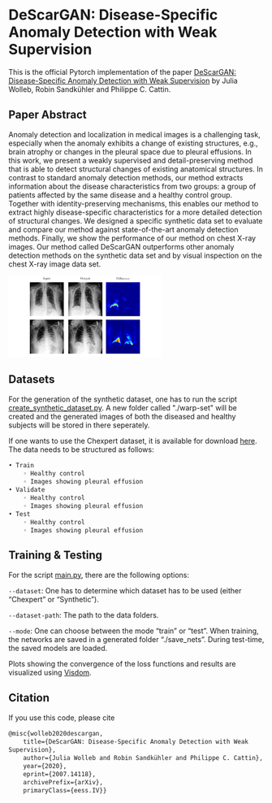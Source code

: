 # DeScarGAN: Disease-Specific Anomaly Detection with Weak Supervision
This is the official Pytorch implementation of the paper [DeScarGAN: Disease-Specific Anomaly Detection with Weak Supervision](https://arxiv.org/abs/2007.14118) by Julia Wolleb, Robin Sandkühler and Philippe C. Cattin.


Paper Abstract
-------------------
Anomaly detection and localization in medical images is a challenging task, especially when the anomaly exhibits a change of existing structures, e.g., brain atrophy or changes in the pleural space due to pleural effusions. In this work, we present a  weakly supervised and detail-preserving method that is able to detect structural changes of existing anatomical structures. In contrast to standard anomaly detection methods, our method extracts information about the disease characteristics from two groups: a group of patients affected by the same disease and a healthy control group. Together with identity-preserving mechanisms, this enables our method to extract highly disease-specific characteristics for a more detailed detection of structural changes. We designed a specific synthetic data set to evaluate and compare our method against state-of-the-art anomaly detection methods. Finally, we show the performance of our method on chest X-ray images. Our method called DeScarGAN outperforms other anomaly detection methods on the synthetic data set and by visual inspection on the chest X-ray image data set.

<img src="Result_DeScarGAN.jpg" width="60%">


Datasets
-------------------
For the generation of the synthetic dataset, one has to run the  script [create_synthetic_dataset.py](./create_synthetic_dataset.py). A new folder called "./warp-set" will be created and the generated images of both the diseased and healthy subjects will be stored in there seperately.

If one wants to use the Chexpert dataset, it is available for download [here](https://stanfordmlgroup.github.io/competitions/chexpert/).
The data needs to be structured as follows:


    • Train
        ◦ Healthy control
        ◦ Images showing pleural effusion
    • Validate
        ◦ Healthy control
        ◦ Images showing pleural effusion
    • Test
        ◦ Healthy control
        ◦ Images showing pleural effusion
        

Training & Testing
-------------------

For the script [main.py](./main.py), there are the following options:

`--dataset`:   One has to determine which dataset has to be used (either “Chexpert” or “Synthetic”). 

`--dataset-path`:  The path to the data folders.

`--mode`:  One can choose between the mode “train” or “test”. When training, the networks are saved in a generated folder “./save_nets”. During test-time, the saved models are loaded.

Plots showing the convergence of the loss functions and results are visualized using [Visdom](https://github.com/facebookresearch/visdom).

Citation
--------------------
If you use this code, please cite 
```
@misc{wolleb2020descargan,
    title={DeScarGAN: Disease-Specific Anomaly Detection with Weak Supervision},
    author={Julia Wolleb and Robin Sandkühler and Philippe C. Cattin},
    year={2020},
    eprint={2007.14118},
    archivePrefix={arXiv},
    primaryClass={eess.IV}}
```
